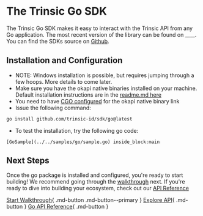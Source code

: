 # The Trinsic Go SDK

The Trinsic Go SDK makes it easy to interact with the Trinsic API from any Go application. The most recent version of the library can be found on ____. You can find the SDKs source on [Github](https://github.com/trinsic-id/sdk/go).

## Installation and Configuration
* NOTE: Windows installation is possible, but requires jumping through a few hoops. More details to come later.
* Make sure you have the okapi native binaries installed on your machine. Default installation instructions are in the [readme.md here](https://github.com/trinsic-id/okapi/)
* You need to have [CGO configured](https://pkg.go.dev/cmd/cgo) for the okapi native binary link
* Issue the following command:
```bash
go install github.com/trinsic-id/sdk/go@latest
```
* To test the installation, try the following go code:
<!--codeinclude-->
```golang
[GoSample](../../samples/go/sample.go) inside_block:main
```
<!--/codeinclude-->

## Next Steps
Once the go package is installed and configured, you're ready to start building! We recommend going through the [walkthrough](../walkthroughs/vaccination.md) next. If you're ready to dive into building your ecosystem, check out our [API Reference](../reference/index.md)

[Start Walkthrough](../walkthroughs/vaccination.md){ .md-button .md-button--primary } [Explore API](../reference/index.md){ .md-button } [Go API Reference](../reference/index.md){ .md-button }



